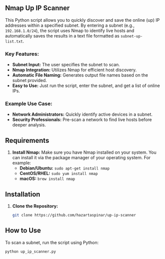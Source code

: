 ## Nmap Up IP Scanner

This Python script allows you to quickly discover and save the online (up) IP addresses within a specified subnet. By entering a subnet (e.g., `192.168.1.0/24`), the script uses Nmap to identify live hosts and automatically saves the results in a text file formatted as `subnet-up-list.txt`.

### Key Features:

- **Subnet Input:** The user specifies the subnet to scan.
- **Nmap Integration:** Utilizes Nmap for efficient host discovery.
- **Automatic File Naming:** Generates output file names based on the subnet provided.
- **Easy to Use:** Just run the script, enter the subnet, and get a list of online IPs.

### Example Use Case:

- **Network Administrators:** Quickly identify active devices in a subnet.
- **Security Professionals:** Pre-scan a network to find live hosts before deeper analysis.

## Requirements

1. **Install Nmap:** Make sure you have Nmap installed on your system. You can install it via the package manager of your operating system. For example:
   - **Debian/Ubuntu:** `sudo apt-get install nmap`
   - **CentOS/RHEL:** `sudo yum install nmap`
   - **macOS:** `brew install nmap`
  
## Installation

1. **Clone the Repository:**
   ```bash
   git clone https://github.com/hazartaspinar/up-ip-scanner

## How to Use
To scan a subnet, run the script using Python:

   ```bash
   python up_ip_scanner.py

